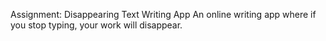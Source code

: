 Assignment: Disappearing Text Writing App
An online writing app where if you stop typing, your work will disappear.